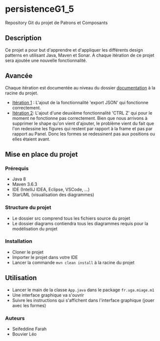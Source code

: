 # persistenceG1_5
Repository Git du projet de Patrons et Composants

## Description

Ce projet a pour but d'apprendre et d'appliquer les différents design patterns 
en utilisant Java, Maven et Sonar. A chaque itération de ce projet sera ajoutée une nouvelle
fonctionnalité.

## Avancée

Chaque itération est documentée au niveau du dossier [documentation](./documentation) à la racine du projet.

- [Itération 1](./documentation/iteration_1.md) : L'ajout de la fonctionnalité 'export JSON' qui fonctionne correctement.
- [Itération 2](./documentation/iteration_2.md): L'ajout d'une deuxième fonctionnalité 'CTRL Z' qui pour  le moment ne fonctionne pas correctement. Bien que nous arrivons à supprimer le shape qu'on vient d'ajouter, le problème vient du fait que l'on redessine les figures qui restent par rapport à la frame et pas par rapport au Panel. Donc les formes se redessinent pas aux positions ou elles étaient avant.

## Mise en place du projet
### Prérequis

- Java 8
- Maven 3.6.3
- IDE (IntelliJ IDEA, Eclipse, VSCode, ...)
- StarUML (visualisation des diagrammes)

### Structure du projet
- Le dossier src comprend tous les fichiers source du projet
- Le dossier diagrams contiendra tous les diagrammes requis pour la modélisation du projet

### Installation

- Cloner le projet
- Importer le projet dans votre IDE
- Lancer la commande `mvn clean install` à la racine du projet

## Utilisation
- Lancer le main de la classe `App.java` dans le package `fr.uga.miage.m1`
- Une interface graphique va s'ouvrir
- Suivre les instructions qui s'affichent dans l'interface graphique (jouer avec les formes)

### Auteurs

- Seifeddine Farah
- Bouvier Léo

